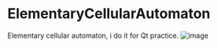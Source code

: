 # ElementaryCellularAutomaton
Elementary cellular automaton, i do it for Qt practice.
![image](https://github.com/DOCtorKamski/ElementaryCellularAutomaton/assets/126353291/e6df7931-1322-49a7-8041-10e318eb56bd)
